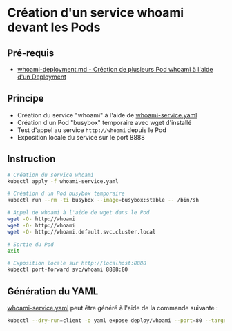# Création d'un service whoami devant les Pods

## Pré-requis

* [whoami-deployment.md - Création de plusieurs Pod whoami à l'aide d'un Deployment](whoami-deployment.md)

## Principe

* Création du service "whoami" à l'aide de [whoami-service.yaml](whoami-service.yaml)
* Création d'un Pod "busybox" temporaire avec wget d'installé
* Test d'appel au service `http://whoami` depuis le Pod
* Exposition locale du service sur le port 8888

## Instruction

```bash
# Création du service whoami
kubectl apply -f whoami-service.yaml

# Création d'un Pod busybox temporaire
kubectl run --rm -ti busybox --image=busybox:stable -- /bin/sh

# Appel de whoami à l'aide de wget dans le Pod
wget -O- http://whoami
wget -O- http://whoami
wget -O- http://whoami.default.svc.cluster.local

# Sortie du Pod
exit

# Exposition locale sur http://localhost:8888
kubectl port-forward svc/whoami 8888:80
```

## Génération du YAML

[whoami-service.yaml](whoami-service.yaml) peut être généré à l'aide de la commande suivante :

```bash
kubectl --dry-run=client -o yaml expose deploy/whoami --port=80 --target-port=80
```

